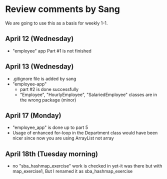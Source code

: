 
# Review comments by Sang

We are going to use this as a basis for
weekly 1-1.

## April 12 (Wednesday)
- "employee" app Part #1 is not finished

## April 13 (Wednesday)
- .gitignore file is added by sang
- "employee-app"
    - part #2 is done successfully
    - "Employee", "HourlyEmployee", "SalariedEmployee" classes are in the wrong package (minor)

## April 17 (Monday)
- "employee_app" is done up to part 5
- Usage of enhanced for-loop in the Department
  class would have been nicer since now you
  are using ArrayList not array

## April 18th (Tuesday morning)
- no "sba_hashmap_exercise" work is checked in yet-it was there but with map_exercise1, But I renamed it as sba_hashmap_exercise
